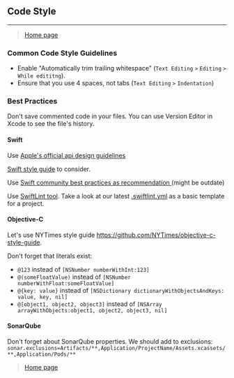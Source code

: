 ## Code Style
---

> [Home page](/README.md)

### Common Code Style Guidelines

- Enable "Automatically trim trailing whitespace" (`Text Editing` `>` `Editing` `>` `While edititng`). 
- Ensure that you use 4 spaces, not tabs (`Text Editing` `>` `Indentation`)

### Best Practices

Don't save commented code in your files. You can use Version Editor in Xcode to see the file's history.

#### Swift

Use [Apple's official api design guidelines](https://swift.org/documentation/api-design-guidelines/)

[Swift style guide](https://github.com/eure/swift-style-guide) to consider.

Use [Swift community best practices as recommendation ](https://github.com/bencochran/Swift-Community-Best-Practices) (might be outdate)

Use [SwiftLint tool](https://github.com/realm/SwiftLint). Take a look at our latest [.swiftlint.yml](../Development/.swiftlint.yml) as a basic template for a project.

#### Objective-C

Let's use NYTimes style guide https://github.com/NYTimes/objective-c-style-guide.

Don't forget that literals exist:
- `@123` instead of `[NSNumber numberWithInt:123]`
- `@(someFloatValue)` instead of `[NSNumber numberWithFloat:someFloatValue]`
- `@{key: value}` instead of `[NSDictionary dictionaryWithObjectsAndKeys: value, key, nil]`
- `@[object1, object2, object3]` instead of `[NSArray arrayWithObjects:object1, object2, object3, nil]`

#### SonarQube

Don't forget about SonarQube properties. We should add to exclusions:
`sonar.exclusions=Artifacts/**,Application/ProjectName/Assets.xcassets/**,Application/Pods/**`

> [Home page](/README.md)
